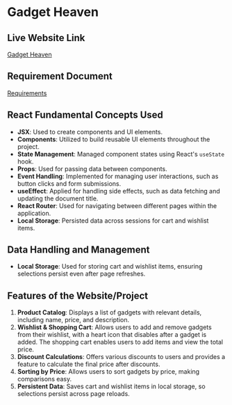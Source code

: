# Gadget Heaven

## Live Website Link
[Gadget Heaven](http://assignment-8-gadget-heaven-ph.surge.sh)

## Requirement Document
[Requirements](https://github.com/ProgrammingHero1/B10-A8-gadget-heaven/blob/main/Batch-10_Assignment-08.pdf)

## React Fundamental Concepts Used
- **JSX**: Used to create components and UI elements.
- **Components**: Utilized to build reusable UI elements throughout the project.
- **State Management**: Managed component states using React's `useState` hook.
- **Props**: Used for passing data between components.
- **Event Handling**: Implemented for managing user interactions, such as button clicks and form submissions.
- **useEffect**: Applied for handling side effects, such as data fetching and updating the document title.
- **React Router**: Used for navigating between different pages within the application.
- **Local Storage**: Persisted data across sessions for cart and wishlist items.

## Data Handling and Management
- **Local Storage**: Used for storing cart and wishlist items, ensuring selections persist even after page refreshes.

## Features of the Website/Project
1. **Product Catalog**: Displays a list of gadgets with relevant details, including name, price, and description.
2. **Wishlist & Shopping Cart**: Allows users to add and remove gadgets from their wishlist, with a heart icon that disables after a gadget is added. The shopping cart enables users to add items and view the total price.
3. **Discount Calculations**: Offers various discounts to users and provides a feature to calculate the final price after discounts.
4. **Sorting by Price**: Allows users to sort gadgets by price, making comparisons easy.
5. **Persistent Data**: Saves cart and wishlist items in local storage, so selections persist across page reloads.
